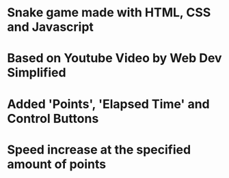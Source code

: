 # Snake game made with HTML, CSS and Javascript
# Based on Youtube Video by Web Dev Simplified

# Added 'Points', 'Elapsed Time' and Control Buttons
# Speed increase at the specified amount of points
